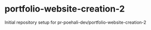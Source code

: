 # portfolio-website-creation-2

Initial repository setup for pr-poehali-dev/portfolio-website-creation-2